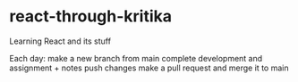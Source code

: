 # react-through-kritika
Learning React and its stuff

Each day: 
make a new branch from main 
complete development and assignment + notes
push changes 
make a pull request and merge it to main 

